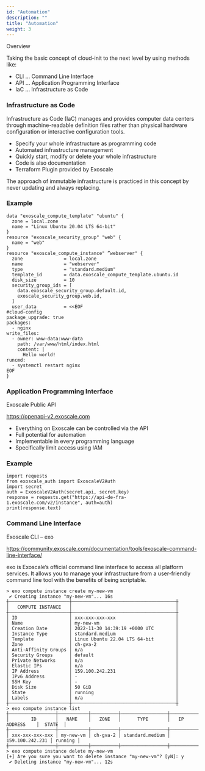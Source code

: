 ```yaml
---
id: "Automation"
description: ""
title: "Automation"
weight: 3
---
```


Overview

Taking the basic concept of cloud-init to the next level by using methods like:

- CLI ... Command Line Interface
- API ... Application Programming Interface
- IaC ... Infrastructure as Code

### Infrastructure as Code

Infrastructure as Code (IaC) manages and provides computer data centers through machine-readable definition files rather than physical hardware configuration or interactive configuration tools.

- Specify your whole infrastructure as programming code
- Automated infrastructure management
- Quickly start, modify or delete your whole infrastructure
- Code is also documentation
- Terraform Plugin provided by Exoscale

The approach of immutable infrastructure is practiced in this concept by never updating and always replacing.

### Example

```
data "exoscale_compute_template" "ubuntu" {
  zone = local.zone
  name = "Linux Ubuntu 20.04 LTS 64-bit"
}
resource "exoscale_security_group" "web" {
  name = "web"
}
resource "exoscale_compute_instance" ”webserver" {
  zone               = local.zone
  name               = "webserver"
  type               = "standard.medium"
  template_id        = data.exoscale_compute_template.ubuntu.id
  disk_size          = 10
  security_group_ids = [
    data.exoscale_security_group.default.id, 
    exoscale_security_group.web.id,
  ]
  user_data          = <<EOF
#cloud-config
package_upgrade: true
packages:
  - nginx
write_files:
  - owner: www-data:www-data
    path: /var/www/html/index.html
    content: |
      Hello world!
runcmd:
  - systemctl restart nginx
EOF
}
```

### Application Programming Interface 
Exoscale Public API

https://openapi-v2.exoscale.com

- Everything on Exoscale can be controlled via the API
- Full potential for automation
- Implementable in every programming language
- Specifically limit access using IAM

### Example
```
import requests
from exoscale_auth import ExoscaleV2Auth
import secret
auth = ExoscaleV2Auth(secret.api, secret.key)
response = requests.get("https://api-de-fra-1.exoscale.com/v2/instance", auth=auth)
print(response.text)
```

### Command Line Interface
Exoscale CLI – exo

https://community.exoscale.com/documentation/tools/exoscale-command-line-interface/

exo is Exoscale’s official command line interface to access all platform services. It allows you to manage your infrastructure from a user-friendly command line tool with the benefits of being scriptable.

```
> exo compute instance create my-new-vm
 ✔ Creating instance "my-new-vm"... 16s
┼──────────────────────┼──────────────────────────────────────┼
│   COMPUTE INSTANCE   │                                      │
┼──────────────────────┼──────────────────────────────────────┼
│ ID                   │ xxx-xxx-xxx-xxx                      │
│ Name                 │ my-new-vm                            │
│ Creation Date        │ 2022-11-30 14:39:19 +0000 UTC        │
│ Instance Type        │ standard.medium                      │
│ Template             │ Linux Ubuntu 22.04 LTS 64-bit        │
│ Zone                 │ ch-gva-2                             │
│ Anti-Affinity Groups │ n/a                                  │
│ Security Groups      │ default                              │
│ Private Networks     │ n/a                                  │
│ Elastic IPs          │ n/a                                  │
│ IP Address           │ 159.100.242.231                      │
│ IPv6 Address         │ -                                    │
│ SSH Key              │ -                                    │
│ Disk Size            │ 50 GiB                               │
│ State                │ running                              │
│ Labels               │ n/a                                  │
┼──────────────────────┼──────────────────────────────────────┼
> exo compute instance list
┼─────────────────┼───────────┼──────────┼─────────────────┼─────────────────┼─────────┼
│        ID       │   NAME    │   ZONE   │      TYPE       │   IP ADDRESS    │  STATE  │
┼─────────────────┼───────────┼──────────┼─────────────────┼─────────────────┼─────────┼
│ xxx-xxx-xxx-xxx │ my-new-vm │ ch-gva-2 │ standard.medium │ 159.100.242.231 │ running │
┼─────────────────┼───────────┼──────────┼─────────────────┼─────────────────┼─────────┼
> exo compute instance delete my-new-vm
[+] Are you sure you want to delete instance "my-new-vm"? [yN]: y
 ✔ Deleting instance "my-new-vm"... 12s
```
